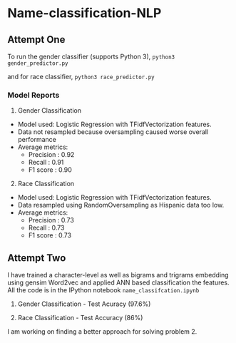 # Name-classification-NLP

## Attempt One

To run the gender classifier (supports Python 3), `python3 gender_predictor.py`

and for race classifier, `python3 race_predictor.py`

### Model Reports

1. Gender Classification
* Model used: Logistic Regression with TFidfVectorization features.
* Data not resampled because oversampling caused worse overall performance
* Average metrics: 
  - Precision : 0.92      
  - Recall : 0.91    
  - F1 score : 0.90

2. Race Classification
* Model used: Logistic Regression with TFidfVectorization features.
* Data resampled using RandomOversampling as Hispanic data too low.
* Average metrics: 
  - Precision : 0.73    
  - Recall : 0.73    
  - F1 score : 0.73

## Attempt Two

I have trained a character-level as well as bigrams and trigrams embedding using gensim Word2vec and applied ANN based classification the features. All the code is in the IPython notebook `name_classifcation.ipynb`

1. Gender Classification - Test Acuracy (97.6%)

2. Race Classification - Test Accuracy (86%)

I am working on finding a better approach for solving problem 2.